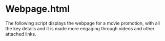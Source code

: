 # Webpage.html
The following script displays the webpage for a movie promotion, with all the key details and it is made more engaging through videos and other attached links. 
